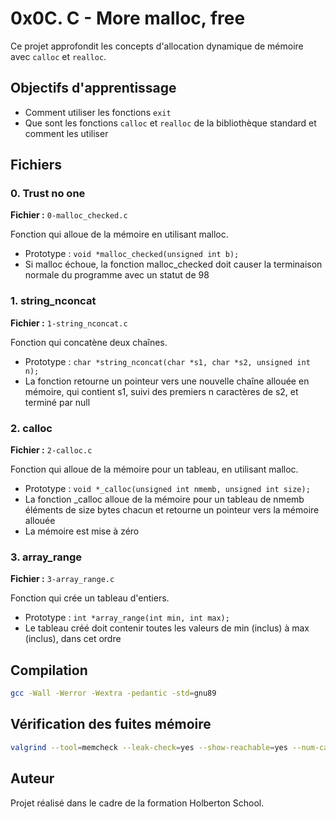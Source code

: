 # 0x0C. C - More malloc, free

Ce projet approfondit les concepts d'allocation dynamique de mémoire avec `calloc` et `realloc`.

## Objectifs d'apprentissage

- Comment utiliser les fonctions `exit`
- Que sont les fonctions `calloc` et `realloc` de la bibliothèque standard et comment les utiliser

## Fichiers

### 0. Trust no one
**Fichier :** `0-malloc_checked.c`

Fonction qui alloue de la mémoire en utilisant malloc.
- Prototype : `void *malloc_checked(unsigned int b);`
- Si malloc échoue, la fonction malloc_checked doit causer la terminaison normale du programme avec un statut de 98

### 1. string_nconcat
**Fichier :** `1-string_nconcat.c`

Fonction qui concatène deux chaînes.
- Prototype : `char *string_nconcat(char *s1, char *s2, unsigned int n);`
- La fonction retourne un pointeur vers une nouvelle chaîne allouée en mémoire, qui contient s1, suivi des premiers n caractères de s2, et terminé par null

### 2. calloc
**Fichier :** `2-calloc.c`

Fonction qui alloue de la mémoire pour un tableau, en utilisant malloc.
- Prototype : `void *_calloc(unsigned int nmemb, unsigned int size);`
- La fonction _calloc alloue de la mémoire pour un tableau de nmemb éléments de size bytes chacun et retourne un pointeur vers la mémoire allouée
- La mémoire est mise à zéro

### 3. array_range
**Fichier :** `3-array_range.c`

Fonction qui crée un tableau d'entiers.
- Prototype : `int *array_range(int min, int max);`
- Le tableau créé doit contenir toutes les valeurs de min (inclus) à max (inclus), dans cet ordre

## Compilation

```bash
gcc -Wall -Werror -Wextra -pedantic -std=gnu89
```

## Vérification des fuites mémoire

```bash
valgrind --tool=memcheck --leak-check=yes --show-reachable=yes --num-callers=20 --track-fds=yes ./program
```

## Auteur

Projet réalisé dans le cadre de la formation Holberton School.